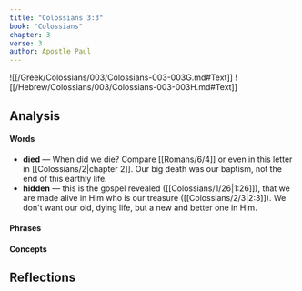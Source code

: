 ```yaml
---
title: "Colossians 3:3"
book: "Colossians"
chapter: 3
verse: 3
author: Apostle Paul
---
```

![[/Greek/Colossians/003/Colossians-003-003G.md#Text]]
![[/Hebrew/Colossians/003/Colossians-003-003H.md#Text]]

## Analysis

#### Words
- **died** — When did we die?  Compare [[Romans/6/4]] or even in this letter in [[Colossians/2|chapter 2]].  Our big death was our baptism, not the end of this earthly life.
- **hidden** — this is the gospel revealed ([[Colossians/1/26|1:26]]), that we are made alive in Him who is our treasure ([[Colossians/2/3|2:3]]).  We don't want our old, dying life, but a new and better one in Him.

#### Phrases

#### Concepts

## Reflections
